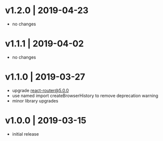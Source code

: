 # v1.2.0 | 2019-04-23
* no changes

# v1.1.1 | 2019-04-02
* no changes

# v1.1.0 | 2019-03-27
* upgrade react-router@5.0.0
* use named import createBrowserHistory to remove deprecation warning
* minor library upgrades

# v1.0.0 | 2019-03-15
* initial release
